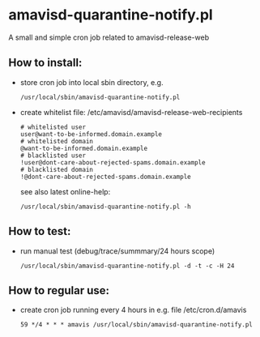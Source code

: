 # amavisd-quarantine-notify.pl
A small and simple cron job related to amavisd-release-web

## How to install:

- store cron job into local sbin directory, e.g.

  `/usr/local/sbin/amavisd-quarantine-notify.pl`

- create whitelist file: /etc/amavisd/amavisd-release-web-recipients
  ```
  # whitelisted user
  user@want-to-be-informed.domain.example
  # whitelisted domain
  @want-to-be-informed.domain.example
  # blacklisted user
  !user@dont-care-about-rejected-spams.domain.example
  # blacklisted domain
  !@dont-care-about-rejected-spams.domain.example
  ```

  see also latest online-help:

  `/usr/local/sbin/amavisd-quarantine-notify.pl -h`

## How to test:

- run manual test (debug/trace/summmary/24 hours scope)

  `/usr/local/sbin/amavisd-quarantine-notify.pl -d -t -c -H 24`

## How to regular use:

- create cron job running every 4 hours in e.g. file /etc/cron.d/amavis

  `59 */4 * * * amavis /usr/local/sbin/amavisd-quarantine-notify.pl`
